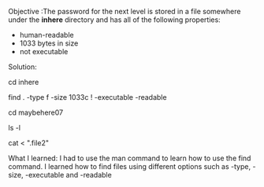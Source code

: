 Objective :The password for the next level is stored in a file somewhere under the **inhere** directory and has all of the following properties:

- human-readable
- 1033 bytes in size
- not executable

Solution:

cd inhere

find . -type f -size 1033c ! -executable -readable
   
cd maybehere07
  
ls -l
  
cat < ".file2"

What I learned:
I had to use the man command to learn how to use the find command. I learned how to find files using different options such as -type, -size, -executable and -readable
